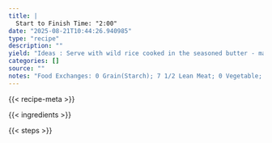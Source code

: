 ```yaml
---
title: |
  Start to Finish Time: "2:00"
date: "2025-08-21T10:44:26.940985"
type: "recipe"
description: ""
yield: "Ideas : Serve with wild rice cooked in the seasoned butter - make an extra roll to use for the rice."
categories: []
source: ""
notes: "Food Exchanges: 0 Grain(Starch); 7 1/2 Lean Meat; 0 Vegetable; 0 Fruit; 3 Fat; 0 Other Carbohydrates"
---
```


{{< recipe-meta >}}

{{< ingredients >}}

{{< steps >}}
